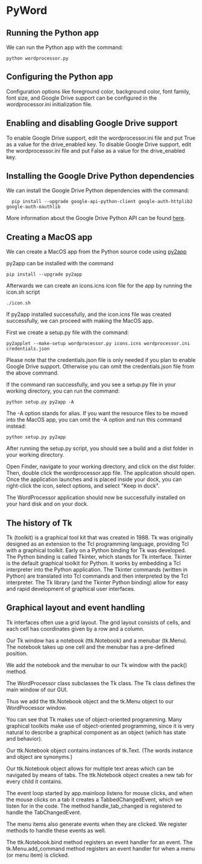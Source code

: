 # PyWord

## Running the Python app

We can run the Python app with the command:

    python wordprocessor.py

## Configuring the Python app

Configuration options like foreground color, background color, font family, font size, and Google Drive support can be configured in the wordprocessor.ini initialization file.

## Enabling and disabling Google Drive support

To enable Google Drive support, edit the wordprocessor.ini file and put True as a value for the drive_enabled key. To disable Google Drive support, edit the wordprocessor.ini file and put False as a value for the drive_enabled key.

## Installing the Google Drive Python dependencies

We can install the Google Drive Python dependencies with the command:

      pip install --upgrade google-api-python-client google-auth-httplib2 google-auth-oauthlib

More information about the Google Drive Python API can be found [here](https://developers.google.com/drive/api/quickstart/python?hl=en_US).

## Creating a MacOS app

We can create a MacOS app from the Python source code using [py2app](https://py2app.readthedocs.io/en/latest/index.html)

py2app can be installed with the command

    pip install --upgrade py2app

Afterwards we can create an icons.icns icon file for the app by running the icon.sh script

    ./icon.sh

If py2app installed successfully, and the icon.icns file was created successfully, we can proceed with making the MacOS app.

First we create a setup.py file with the command:

    py2applet --make-setup wordprocessor.py icons.icns wordprocessor.ini credentials.json

Please note that the credentials.json file is only needed if you plan to enable Google Drive support. Otherwise you can omit the credentials.json file from the above command.

If the command ran successfully, and you see a setup.py file in your working directory, you can run the command:

    python setup.py py2app -A     

The -A option stands for alias. If you want the resource files to be moved into the MacOS app, you can omit the -A option and run this command instead:

    python setup.py py2app 

After running the setup.py script, you should see a build and a dist folder in your working directory.

Open Finder, navigate to your working directory, and click on the dist folder. Then, double click the wordprocessor.app file. The application should open. Once the application launches and is placed inside your dock, you can right-click the icon, select options, and select "Keep in dock".

The WordProcessor application should now be successfully installed on your hard disk and on your dock.

## The history of Tk

Tk (toolkit) is a graphical tool kit that was created in 1988. 
Tk was originally designed as an extension to the Tcl programming language, providing Tcl with a graphical toolkit. 
Early on a Python binding for Tk was developed. The Python binding is called Tkinter, which stands for Tk interface.
Tkinter is the default graphical toolkit for Python. It works by embedding a Tcl interpreter into the Python application.
The Tkinter commands (written in Python) are translated into Tcl commands and then interpreted by the Tcl interpreter.
The Tk library (and the Tkinter Python binding) allow for easy and rapid development of graphical user interfaces.

## Graphical layout and event handling

Tk interfaces often use a grid layout. The grid layout consists of cells, and each cell has coordinates
given by a row and a column. 

Our Tk window has a notebook (ttk.Notebook) and a menubar (tk.Menu). 
The notebook takes up one cell and the menubar has a pre-defined position.

We add the notebook and the menubar to our Tk window with the pack() method.

The WordProcessor class subclasses the Tk class. The Tk class defines the main window of our GUI.

Thus we add the ttk.Notebook object and the tk.Menu object to our WordProcessor window.

You can see that Tk makes use of object-oriented programming. 
Many graphical toolkits make use of object-oriented programming, since it is very natural to describe
a graphical component as an object (which has state and behavior).

Our ttk.Notebook object contains instances of tk.Text. (The words instance and object are synonyms.)

Our ttk.Notebook object allows for multiple text areas which can be navigated by means of tabs. 
The ttk.Notebook object creates a new tab for every child it contains.

The event loop started by app.mainloop listens for mouse clicks, and when the mouse clicks on a tab
it creates a TabbedChangedEvent, which we listen for in the code. 
The method handle_tab_changed is registered to handle the TabChangedEvent.

The menu items also generate events when they are clicked. We register methods to handle these events as well.

The ttk.Notebook.bind method registers an event handler for an event. 
The tk.Menu.add_command method registers an event handler for when a menu (or menu item) is clicked.